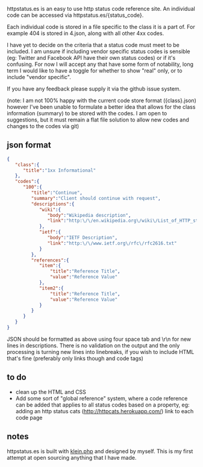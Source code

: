 httpstatus.es is an easy to use http status code reference site. An individual
code can be accessed via httpstatus.es/{status_code}. 

Each individual code is stored in a file specific to the class it is a part of.
For example 404 is stored in 4.json, along with all other 4xx codes.

I have yet to decide on the criteria that a status code must meet to be included. 
I am unsure if including vendor specific status codes is sensible (eg: Twitter
and Facebook API have their own status codes) or if it's confusing. For now I
will accept any that have some form of notability, long term I would like to
have a toggle for whether to show "real" only, or to include "vendor specific".

If you have any feedback please supply it via the github issue system.

(note: I am not 100% happy with the current code store format ({class}.json) 
however I've been unable to formulate a better idea that allows for the class
information (summary) to be stored with the codes. I am open to suggestions, but
it must remain a flat file solution to allow new codes and changes to the codes
via git)

## json format

```json
{
   "class":{
      "title":"1xx Informational"
   },
   "codes":{
      "100":{
         "title":"Continue",
         "summary":"Client should continue with request",
         "descriptions":{
            "wiki":{
               "body":"Wikipedia description",
               "link":"http:\/\/en.wikipedia.org\/wiki\/List_of_HTTP_status_codes#100"
            },
            "ietf":{
               "body":"IETF Description",
               "link":"http:\/\/www.ietf.org\/rfc\/rfc2616.txt"
            }
         },
         "references":{
            "item":{
                "title":"Reference Title",
                "value":"Reference Value"
            },
            "item2":{
                "title":"Reference Title",
                "value":"Reference Value"
            }
         }
      }
   }
}
```

JSON should be formatted as above using four space tab and \r\n for new lines in 
descriptions. There is no validation on the output and the only processing is 
turning new lines into linebreaks, if you wish to include HTML that's fine 
(preferably only links though and code tags)

## to do
- clean up the HTML and CSS  
- Add some sort of "global reference" system, where a code reference can be 
added that applies to all status codes based on a property, eg: adding an http 
status cats (http://httpcats.herokuapp.com/) link to each code page

## notes

httpstatus.es is built with [klein.php](https://raw.github.com/chriso/klein.php)
and designed by myself. This is my first attempt at open sourcing anything that 
I have made.